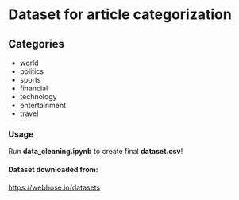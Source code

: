 # Dataset for article categorization

## Categories
* world
* politics
* sports
* financial
* technology
* entertainment
* travel

### Usage
Run __data_cleaning.ipynb__ to create final __dataset.csv__!


#### Dataset downloaded from:
https://webhose.io/datasets
